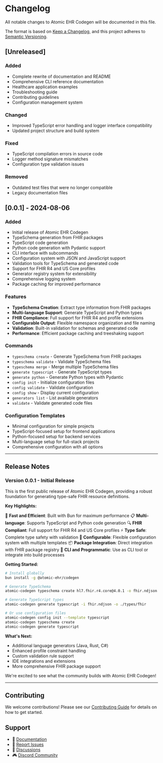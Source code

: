 # Changelog

All notable changes to Atomic EHR Codegen will be documented in this file.

The format is based on [Keep a Changelog](https://keepachangelog.com/en/1.0.0/),
and this project adheres to [Semantic Versioning](https://semver.org/spec/v2.0.0.html).

## [Unreleased]

### Added
- Complete rewrite of documentation and README
- Comprehensive CLI reference documentation
- Healthcare application examples
- Troubleshooting guide
- Contributing guidelines
- Configuration management system

### Changed
- Improved TypeScript error handling and logger interface compatibility
- Updated project structure and build system

### Fixed
- TypeScript compilation errors in source code
- Logger method signature mismatches
- Configuration type validation issues

### Removed
- Outdated test files that were no longer compatible
- Legacy documentation files

## [0.0.1] - 2024-08-06

### Added
- Initial release of Atomic EHR Codegen
- TypeSchema generation from FHIR packages
- TypeScript code generation
- Python code generation with Pydantic support
- CLI interface with subcommands
- Configuration system with JSON and JavaScript support
- Validation tools for TypeSchema and generated code
- Support for FHIR R4 and US Core profiles
- Generator registry system for extensibility
- Comprehensive logging system
- Package caching for improved performance

### Features
- **TypeSchema Creation**: Extract type information from FHIR packages
- **Multi-language Support**: Generate TypeScript and Python types
- **FHIR Compliance**: Full support for FHIR R4 and profile extensions
- **Configurable Output**: Flexible namespace organization and file naming
- **Validation**: Built-in validation for schemas and generated code
- **Performance**: Efficient package caching and treeshaking support

### Commands
- `typeschema create` - Generate TypeSchema from FHIR packages
- `typeschema validate` - Validate TypeSchema files
- `typeschema merge` - Merge multiple TypeSchema files
- `generate typescript` - Generate TypeScript types
- `generate python` - Generate Python types with Pydantic
- `config init` - Initialize configuration files
- `config validate` - Validate configuration
- `config show` - Display current configuration
- `generators list` - List available generators
- `validate` - Validate generated code files

### Configuration Templates
- Minimal configuration for simple projects
- TypeScript-focused setup for frontend applications
- Python-focused setup for backend services
- Multi-language setup for full-stack projects
- Comprehensive configuration with all options

---

## Release Notes

### Version 0.0.1 - Initial Release

This is the first public release of Atomic EHR Codegen, providing a robust foundation for generating type-safe FHIR resource definitions.

**Key Highlights:**

🚀 **Fast and Efficient**: Built with Bun for maximum performance
📋 **Multi-language**: Supports TypeScript and Python code generation
🔍 **FHIR Compliant**: Full support for FHIR R4 and US Core profiles
⚡ **Type Safe**: Complete type safety with validation
🎯 **Configurable**: Flexible configuration system with multiple templates
📦 **Package Integration**: Direct integration with FHIR package registry
🔧 **CLI and Programmatic**: Use as CLI tool or integrate into build processes

**Getting Started:**

```bash
# Install globally
bun install -g @atomic-ehr/codegen

# Generate TypeSchema
atomic-codegen typeschema create hl7.fhir.r4.core@4.0.1 -o fhir.ndjson

# Generate TypeScript types
atomic-codegen generate typescript -i fhir.ndjson -o ./types/fhir

# Or use configuration files
atomic-codegen config init --template typescript
atomic-codegen typeschema create
atomic-codegen generate typescript
```

**What's Next:**

- Additional language generators (Java, Rust, C#)
- Enhanced profile constraint handling  
- Custom validation rule support
- IDE integrations and extensions
- More comprehensive FHIR package support

We're excited to see what the community builds with Atomic EHR Codegen!

---

## Contributing

We welcome contributions! Please see our [Contributing Guide](CONTRIBUTING.md) for details on how to get started.

## Support

- 📖 [Documentation](https://github.com/atomic-ehr/codegen/tree/main/docs)
- 🐛 [Report Issues](https://github.com/atomic-ehr/codegen/issues)
- 💬 [Discussions](https://github.com/atomic-ehr/codegen/discussions)
- 🎮 [Discord Community](https://discord.gg/atomic-ehr)